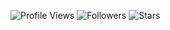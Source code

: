 <!-- Profile badges -->
![Profile Views](https://komarev.com/ghpvc/?username=AyeshaSangani&label=Profile%20views&style=flat)
![Followers](https://img.shields.io/github/followers/AyeshaSangani?style=flat)
![Stars](https://img.shields.io/github/stars/AyeshaSangani?affiliations=OWNER&style=flat)





